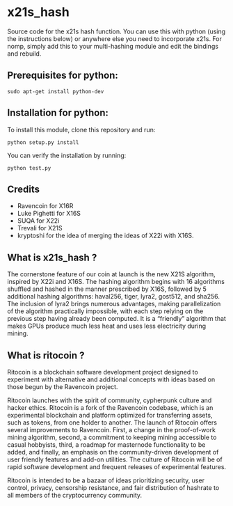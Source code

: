# x21s_hash
Source code for the x21s hash function. You can use this with python (using the instructions below) or anywhere else you need to incorporate x21s. For nomp, simply add this to your multi-hashing module and edit the bindings and rebuild.

## Prerequisites for python:

```
sudo apt-get install python-dev
```

## Installation for python:

To install this module, clone this repository and run:

```
python setup.py install
```

You can verify the installation by running:

```
python test.py
```

## Credits

  * Ravencoin for X16R
  * Luke Pighetti for X16S
  * SUQA for X22i
  * Trevali for X21S
  * kryptoshi for the idea of merging the ideas of X22i with X16S.

## What is x21s_hash ?
The cornerstone feature of our coin at launch is the new X21S algorithm, inspired by X22i and X16S. The hashing algorithm begins with 16 algorithms shuffled and hashed in the manner prescribed by X16S, followed by 5 additional hashing algorithms: haval256, tiger, lyra2, gost512, and sha256. The inclusion of lyra2 brings numerous advantages, making parallelization of the algorithm practically impossible, with each step relying on the previous step having already been computed. It is a “friendly” algorithm that makes GPUs produce much less heat and uses less electricity during mining.


## What is ritocoin ?

Ritocoin is a blockchain software development project designed to experiment with alternative and additional concepts with ideas based on those begun by the Ravencoin project.

Ritocoin launches with the spirit of community, cypherpunk culture and hacker ethics. Ritocoin is a fork of the Ravencoin codebase, which is an experimental blockchain and platform optimized for transferring assets, such as tokens, from one holder to another. The launch of Ritocoin offers several improvements to Ravencoin. First, a change in the proof-of-work mining algorithm, second, a commitment to keeping mining accessible to casual hobbyists, third, a roadmap for masternode functionality to be added, and finally, an emphasis on the community-driven development of user friendly features and add-on utilities. The culture of Ritocoin will be of rapid software development and frequent releases of experimental features.

Ritocoin is intended to be a bazaar of ideas prioritizing security, user control, privacy, censorship resistance, and fair distribution of hashrate to all members of the cryptocurrency community.
